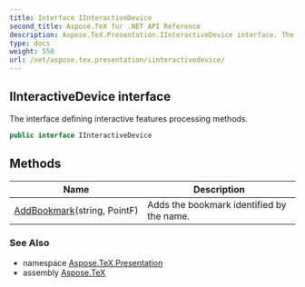 ```yaml
---
title: Interface IInteractiveDevice
second_title: Aspose.TeX for .NET API Reference
description: Aspose.TeX.Presentation.IInteractiveDevice interface. The interface defining interactive features processing methods
type: docs
weight: 550
url: /net/aspose.tex.presentation/iinteractivedevice/
---
```

## IInteractiveDevice interface

The interface defining interactive features processing methods.

```csharp
public interface IInteractiveDevice
```

## Methods

| Name | Description |
| --- | --- |
| [AddBookmark](../../aspose.tex.presentation/iinteractivedevice/addbookmark/)(string, PointF) | Adds the bookmark identified by the name. |

### See Also

* namespace [Aspose.TeX.Presentation](../../aspose.tex.presentation/)
* assembly [Aspose.TeX](../../)


